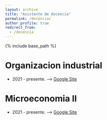 ```yaml
---
layout: archive
title: "Asistente de docencia"
permalink: /docencia/
author_profile: true
redirect_from:
  - /docencia
---
```


{% include base_path %}

Organizacion industrial 
======
* 2021 - presente. --> [Google Site](https://sites.google.com/view/iouba4/home) 


Microeconomia II
======
* 2021 - presente. --> [Google Site]([https://sites.google.com/view/iouba4/home](https://sites.google.com/view/micro22021)) 
